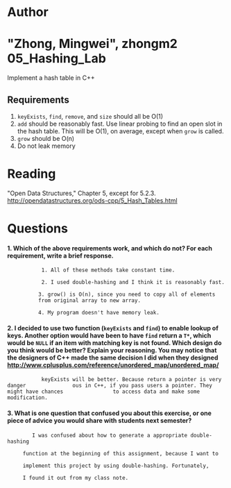 Author
==========
"Zhong, Mingwei", zhongm2
05_Hashing_Lab
==============

Implement a hash table in C++

Requirements
------------

1. `keyExists`, `find`, `remove`, and `size` should all be O(1)
2. `add` should be reasonably fast. Use linear probing to find an open slot in the hash table. This will be O(1), on average, except when `grow` is called.
3. `grow` should be O(n)
4. Do not leak memory


Reading
=======
"Open Data Structures," Chapter 5, except for 5.2.3. http://opendatastructures.org/ods-cpp/5_Hash_Tables.html

Questions
=========

#### 1. Which of the above requirements work, and which do not? For each requirement, write a brief response.


               1. All of these methods take constant time.

               2. I used double-hashing and I think it is reasonably fast.

	          3. grow() is O(n), since you need to copy all of elements
	          from original array to new array.

	          4. My program doesn't have memory leak.



#### 2. I decided to use two function (`keyExists` and `find`) to enable lookup of keys. Another option would have been to have `find` return a `T*`, which would be `NULL` if an item with matching key is not found. Which design do you think would be better? Explain your reasoning. You may notice that the designers of C++ made the same decision I did when they designed http://www.cplusplus.com/reference/unordered_map/unordered_map/

               keyExists will be better. Because return a pointer is very danger               ous in C++, if you pass users a pointer. They might have chances                to access data and make some modification.


#### 3. What is one question that confused you about this exercise, or one piece of advice you would share with students next semester?

            I was confused about how to generate a appropriate double-hashing
	     
	     function at the beginning of this assignment, because I want to 

	     implement this project by using double-hashing. Fortunately, 

	     I found it out from my class note.








